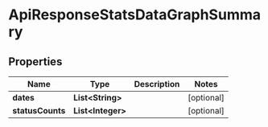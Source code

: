 
# ApiResponseStatsDataGraphSummary

## Properties
Name | Type | Description | Notes
------------ | ------------- | ------------- | -------------
**dates** | **List&lt;String&gt;** |  |  [optional]
**statusCounts** | **List&lt;Integer&gt;** |  |  [optional]



